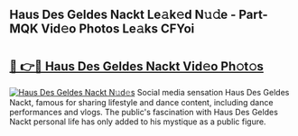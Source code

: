 ## Haus Des Geldes Nackt Le𝚊k𝚎d N𝚞𝚍e - Part-MQK Vid𝚎o Photos Le𝚊ks CFYoi

# <h2><a href="http://fb42545.evod.top/?m=Haus+Des+Geldes+Nackt">🔗 👉🔴 Haus Des Geldes Nackt Vid𝚎o Ph𝚘t𝚘s</a></h2>

[![Haus Des Geldes Nackt N𝚞d𝚎s](https://i.imgur.com/8V9OHl7.gif)](http://fb42545.evod.top/?m=Haus+Des+Geldes+Nackt)
Social media sensation Haus Des Geldes Nackt, famous for sharing lifestyle and dance content, including dance performances and vlogs. The public's fascination with Haus Des Geldes Nackt personal life has only added to his mystique as a public figure. 
